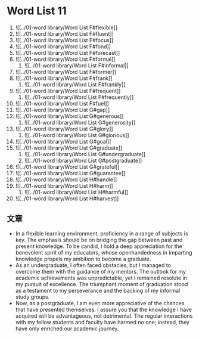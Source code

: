 # Word List 11

1. ![[../01-word library/Word List F#flexible]]
2. ![[../01-word library/Word List F#fluent]]
3. ![[../01-word library/Word List F#focus]]
4. ![[../01-word library/Word List F#fond]]
5. ![[../01-word library/Word List F#forecast]]
6. ![[../01-word library/Word List F#formal]]
	1. ![[../01-word library/Word List F#informal]]
7. ![[../01-word library/Word List F#former]]
8. ![[../01-word library/Word List F#frank]]
	1. ![[../01-word library/Word List F#frankly]]
9. ![[../01-word library/Word List F#frequent]]
	1. ![[../01-word library/Word List F#frequently]]
10. ![[../01-word library/Word List F#fuel]]
11. ![[../01-word library/Word List G#gap]]
12. ![[../01-word library/Word List G#generous]]
	1. ![[../01-word library/Word List G#generosity]]
13. ![[../01-word library/Word List G#glory]]
	1. ![[../01-word library/Word List G#glorious]]
14. ![[../01-word library/Word List G#goal]]
15. ![[../01-word library/Word List G#graduate]]
	1. ![[../01-word library/Word List G#undergraduate]]
	2. ![[../01-word library/Word List G#postgraduate]]
16. ![[../01-word library/Word List G#grateful]]
17. ![[../01-word library/Word List G#guarantee]]
18. ![[../01-word library/Word List H#handle]]
19. ![[../01-word library/Word List H#harm]]
	1. ![[../01-word library/Word List H#harmful]]
20. ![[../01-word library/Word List H#harvest]]

## 文章

- In a flexible learning environment, proficiency in a range of subjects is key. The emphasis should be on bridging the gap between past and present knowledge. To be candid, I hold a deep appreciation for the benevolent spirit of my educators, whose openhandedness in imparting knowledge propels my ambition to become a graduate.
- As an undergraduate, I often faced obstacles, but I managed to overcome them with the guidance of my mentors. The outlook for my academic achievements was unpredictable, yet I remained resolute in my pursuit of excellence. The triumphant moment of graduation stood as a testament to my perseverance and the backing of my informal study groups.
- Now, as a postgraduate, I am even more appreciative of the chances that have presented themselves. I assure you that the knowledge I have acquired will be advantageous, not detrimental. The regular interactions with my fellow students and faculty have harmed no one; instead, they have only enriched our academic journey.
